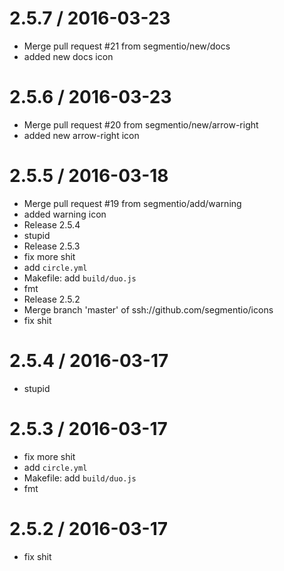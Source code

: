 
2.5.7 / 2016-03-23
==================

  * Merge pull request #21 from segmentio/new/docs
  * added new docs icon

2.5.6 / 2016-03-23
==================

  * Merge pull request #20 from segmentio/new/arrow-right
  * added new arrow-right icon

2.5.5 / 2016-03-18
==================

  * Merge pull request #19 from segmentio/add/warning
  * added warning icon
  * Release 2.5.4
  * stupid
  * Release 2.5.3
  * fix more shit
  * add `circle.yml`
  * Makefile: add `build/duo.js`
  * fmt
  * Release 2.5.2
  * Merge branch 'master' of ssh://github.com/segmentio/icons
  * fix shit

2.5.4 / 2016-03-17
==================

  * stupid

2.5.3 / 2016-03-17
==================

  * fix more shit
  * add `circle.yml`
  * Makefile: add `build/duo.js`
  * fmt

2.5.2 / 2016-03-17
==================

  * fix shit

